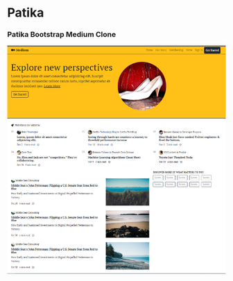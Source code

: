# Patika

<h3> Patika Bootstrap Medium Clone </h3>
<img src="https://github.com/bekiryenidogan/Patika/blob/main/js/bootstrap/medium-clone/mediumclone.png" width="auto">
